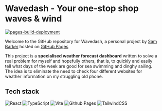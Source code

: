 # Wavedash - Your one-stop shop waves & wind

[![pages-build-deployment](https://github.com/sjb296/wavedash/actions/workflows/pages/pages-build-deployment/badge.svg)](https://github.com/sjb296/wavedash/actions/workflows/pages/pages-build-deployment)

Welcome to the GitHub repository for Wavedash, a personal project by [Sam Barker](https://sambarker.xyz) hosted on [GitHub Pages](wavedash.sambarker.xyz).

This project is a **specialised weather forecast dashboard** written to solve a real problem for myself and hopefully others, that is, to quickly and easily tell what days of the week are good for sea swimming and dinghy sailing. The idea is to eliminate the need to check four different websites for weather information on my struggling old phone.

## Tech stack

![React](https://img.shields.io/badge/React-20232A?logo=react&logoColor=61DAFB)
![TypeScript](https://img.shields.io/badge/TypeScript-blue?logo=typescript&logoColor=white)
![Vite](https://img.shields.io/badge/Vite-646CFF?logo=vite&logoColor=white)
![Github Pages](https://img.shields.io/badge/github%20pages-121013?logo=github&logoColor=white)
![TailwindCSS](https://img.shields.io/badge/tailwindcss-%2338B2AC.svg?logo=tailwind-css&logoColor=white)